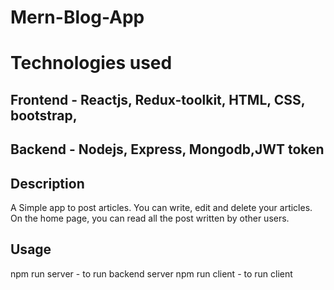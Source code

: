 # Mern-Blog-App

# Technologies used

## Frontend - Reactjs, Redux-toolkit, HTML, CSS, bootstrap,

## Backend - Nodejs, Express, Mongodb,JWT token

## Description

A Simple app to post articles. You can write, edit and delete your articles. On the home page, you can read all the post written by other users.

## Usage

npm run server - to run backend server
npm run client - to run client
